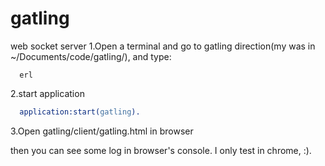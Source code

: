 # gatling
web socket server
1.Open a terminal and go to gatling direction(my was in ~/Documents/code/gatling/), and type:
  ```shell
    erl
  ```
2.start application
  ```erlang
    application:start(gatling).
  ```
3.Open gatling/client/gatling.html in browser

then you can see some log in browser's console.
I only test in chrome, :).